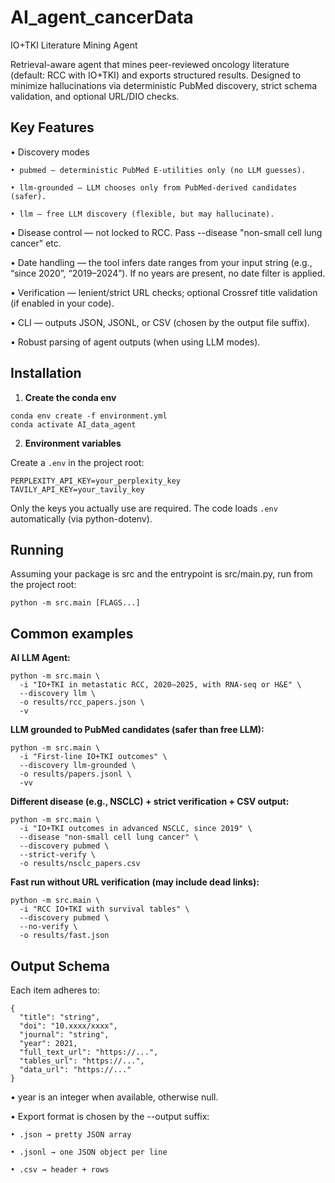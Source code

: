 # AI_agent_cancerData
IO+TKI Literature Mining Agent

Retrieval-aware agent that mines peer-reviewed oncology literature (default: RCC with IO+TKI) and exports structured results.
Designed to minimize hallucinations via deterministic PubMed discovery, strict schema validation, and optional URL/DIO checks.

## Key Features

• Discovery modes

    • pubmed — deterministic PubMed E-utilities only (no LLM guesses).

    • llm-grounded — LLM chooses only from PubMed-derived candidates (safer).

    • llm — free LLM discovery (flexible, but may hallucinate).

• Disease control — not locked to RCC. Pass --disease "non-small cell lung cancer" etc.

• Date handling — the tool infers date ranges from your input string (e.g., “since 2020”, “2019–2024”). If no years are present, no date filter is applied.

• Verification — lenient/strict URL checks; optional Crossref title validation (if enabled in your code).

• CLI — outputs JSON, JSONL, or CSV (chosen by the output file suffix).

• Robust parsing of agent outputs (when using LLM modes).

## Installation

1) **Create the conda env**

```
conda env create -f environment.yml
conda activate AI_data_agent
```
2) **Environment variables**

Create a `.env` in the project root:
```
PERPLEXITY_API_KEY=your_perplexity_key
TAVILY_API_KEY=your_tavily_key
```
Only the keys you actually use are required. The code loads `.env` automatically (via python-dotenv).

## Running

Assuming your package is src and the entrypoint is src/main.py, run from the project root:

```
python -m src.main [FLAGS...]
```

## Common examples

**AI LLM Agent:**

```
python -m src.main \
  -i "IO+TKI in metastatic RCC, 2020–2025, with RNA-seq or H&E" \
  --discovery llm \
  -o results/rcc_papers.json \
  -v
```

**LLM grounded to PubMed candidates (safer than free LLM):**

```
python -m src.main \
  -i "First-line IO+TKI outcomes" \
  --discovery llm-grounded \
  -o results/papers.jsonl \
  -vv
```

**Different disease (e.g., NSCLC) + strict verification + CSV output:**

```
python -m src.main \
  -i "IO+TKI outcomes in advanced NSCLC, since 2019" \
  --disease "non-small cell lung cancer" \
  --discovery pubmed \
  --strict-verify \
  -o results/nsclc_papers.csv
```

**Fast run without URL verification (may include dead links):**

```
python -m src.main \
  -i "RCC IO+TKI with survival tables" \
  --discovery pubmed \
  --no-verify \
  -o results/fast.json
```

## Output Schema

Each item adheres to:

```
{
  "title": "string",
  "doi": "10.xxxx/xxxx",
  "journal": "string",
  "year": 2021,
  "full_text_url": "https://...",
  "tables_url": "https://...",
  "data_url": "https://..."
}
```

•  year is an integer when available, otherwise null.

•  Export format is chosen by the --output suffix:

    • .json → pretty JSON array

    • .jsonl → one JSON object per line

    • .csv → header + rows